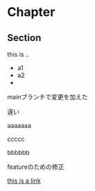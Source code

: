 # Chapter

## Section

this is ..
- a1
- a2
- 

mainブランチで変更を加えた

違い

aaaaaaa

ccccc

bbbbbb


featureのための修正

[this is a link](https://www.hiroshima-u.ac.jp)